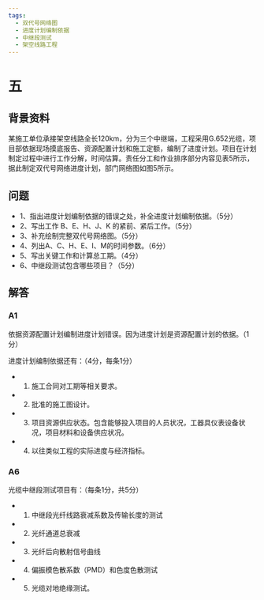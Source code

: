 ```yaml
---
tags: 
  - 双代号网络图
  - 进度计划编制依据
  - 中继段测试
  - 架空线路工程
---
```

# 五
## 背景资料
某施工单位承接架空线路全长120km，分为三个中继端，工程采用G.652光缆，项目部依据现场摸底报告、资源配置计划和施工定额，编制了进度计划。项目在计划制定过程中进行工作分解，时间估算。责任分工和作业排序部分内容见表5所示，据此制定双代号网络进度计划，部门网络图如图5所示。

## 问题
- 1、指出进度计划编制依据的错误之处，补全进度计划编制依据。（5分）
- 2、写出工作 B、E、H、J、K 的紧前、紧后工作。（5分）
- 3、补充绘制完整双代号网络图。（5分）
- 4、列出A、C、H、E、I、M的时间参数。（6分）
- 5、写出关键工作和计算总工期。（4分）
- 6、中继段测试包含哪些项目？（5分）

## 解答
### A1 
依据资源配置计划编制进度计划错误。因为进度计划是资源配置计划的依据。（1分）

进度计划编制依据还有：（4分，每条1分）
- 1. 施工合同对工期等相关要求。
- 2. 批准的施工图设计。
- 3. 项目资源供应状态。包含能够投入项目的人员状况，工器具仪表设备状况，项目材料和设备供应状况。
- 4. 以往类似工程的实际进度与经济指标。

### A6
光缆中继段测试项目有：（每条1分，共5分）
- 1. 中继段光纤线路衰减系数及传输长度的测试
- 2. 光纤通道总衰减
- 3. 光纤后向散射信号曲线
- 4. 偏振模色散系数（PMD）和色度色散测试
- 5. 光缆对地绝缘测试。

